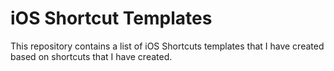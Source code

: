 # iOS Shortcut Templates

This repository contains a list of iOS Shortcuts templates that I have created based on shortcuts that I have created.
